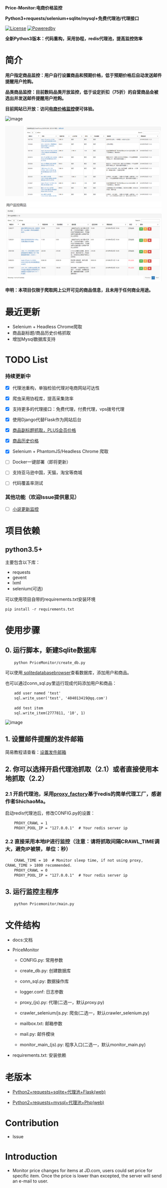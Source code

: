 
**Price-Monitor:电商价格监控**

**Python3+requests/selenium+sqlite/mysql+免费代理池/代理接口**

[![License](https://img.shields.io/badge/license-GPLv3-yellowgreen.svg)]()
[![Poweredby](https://img.shields.io/badge/Powered%20by-requests-green.svg)]()

**全新Python3版本：代码重构，采用协程，redis代理池，提高监控效率**

# 简介

**用户指定商品监控：用户自行设置商品和预期价格，低于预期价格后自动发送邮件提醒用户抢购。**

**品类商品监控：目前数码品类开放监控，低于设定折扣（75折）的自营商品会被选出并发送邮件提醒用户抢购。**

**目前网站已开放：访问<a href="https://pricemonitor.online/">电商价格监控</a>便可体验。**

![image](Pagedemo.png)

![image2](Pagedemo2.png)

![image3](Pagedemo3.png)

**申明：本项目仅限于爬取网上公开可见的商品信息，且未用于任何商业用途。**

# 最近更新

- Selenium + Headless Chrome爬取
- 商品副标题/商品历史价格抓取
- 增加Mysql数据库支持

# TODO List

### 持续更新中

- [x] 代理池重构，单独检验代理对电商网站可达性
- [x] 爬虫采用协程库，提高采集效率
- [x] 支持更多的代理接口：免费代理，付费代理，vps拨号代理
- [x] 使用Django代替Flask作为网站后台
- [x] <a href="https://github.com/qqxx6661/Price-monitor/issues/2">商品副标题抓取，PLUS会员价格</a>
- [x] <a href="https://github.com/qqxx6661/Price-monitor/issues/3">商品历史价格</a>
- [x] Selenium + PhantomJS/Headless Chrome 爬取
- [ ] Docker一键部署（即将更新）
- [ ] 支持亚马逊中国，天猫，淘宝等商城
- [ ] 代码覆盖率测试


### 其他功能（欢迎Issue提供意见）

- [ ] <a href="https://github.com/qqxx6661/Price-monitor/issues/1">小说更新监控</a>



# 项目依赖

## python3.5+

主要包含以下库：

- requests
- gevent
- lxml
- selenium(可选)

可以使用项目自带的requirements.txt安装环境

```
pip install -r requirements.txt
```


# 使用步骤

## 0. 运行脚本，新建Sqlite数据库

```
    python PriceMonitor/create_db.py
```

可以使用<a href="http://sqlitebrowser.org/"> sqlitedatabasebrowser</a>查看数据库，添加用户和商品。

也可以通过conn_sql.py里运行现成代码添加用户和商品：

```
    add user named 'test'
    sql.write_user('test', '404013419@qq.com')

    add test item
    sql.write_item(2777811, '10', 1)
```

![image](Sqlitedemo.png)

## 1. 设置邮件提醒的发件邮箱

简易教程请查看：<a href="https://github.com/qqxx6661/Price-monitor/blob/master/docs/SetupEmail.md">设置发件邮箱</a>

## 2. 你可以选择开启代理池抓取（2.1）或者直接使用本地抓取（2.2）


### 2.1 开启代理池，采用<a href="https://github.com/ShichaoMa/proxy_factory">proxy_factory</a>基于redis的简单代理工厂，感谢作者ShichaoMa。

启动redis代理池后，修改CONFIG.py的设置：

```
    PROXY_CRAWL = 1
    PROXY_POOL_IP = "127.0.0.1"  # Your redis server ip
```

### 2.2 直接采用本地IP进行监控（注意：请将抓取间隔CRAWL_TIME调大，避免IP被禁，单位：秒）

```
    CRAWL_TIME = 10  # Monitor sleep time, if not using proxy, CRAWL_TIME > 1800 recommended.
    PROXY_CRAWL = 0
    PROXY_POOL_IP = "127.0.0.1"  # Your redis server ip
```

## 3. 运行监控主程序

```
    python Pricemonitor/main.py
```

# 文件结构

- docs:文档

- PriceMonitor

    - CONFIG.py: 常用参数
    
    - create_db.py: 创建数据库

    - conn_sql.py: 数据操作库
    
    - logger.conf: 日志参数
    
    - proxy_(js).py: 代理(二选一，默认proxy.py)
    
    - crawler_selenium/js.py: 爬虫(二选一，默认crawler_selenium.py)
    
    - mailbox.txt: 邮箱参数
    
    - mail.py: 邮件模块
    
    - monitor_main_(js).py: 程序入口(二选一，默认monitor_main.py)
   
- requirements.txt: 安装依赖

# 老版本

- <a href="https://github.com/qqxx6661/Price-Monitor-py2">Python2+requests+sqlite+代理池+Flask(web)</a>

- <a href="https://github.com/qqxx6661/Price-monitor-php">Python2+requests+mysql+代理池+Php(web)</a>

# Contribution

- Issue

# Introduction

- Monitor price changes for items at JD.com, users could set price for specific item. Once the price is lower than excepted, the server will send an e-mail to user.


